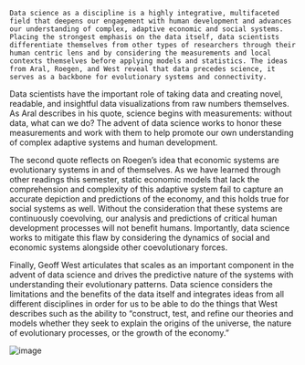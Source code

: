 
	Data science as a discipline is a highly integrative, multifaceted field that deepens our engagement with human development and advances our understanding of complex, adaptive economic and social systems. Placing the strongest emphasis on the data itself, data scientists differentiate themselves from other types of researchers through their human centric lens and by considering the measurements and local contexts themselves before applying models and statistics. The ideas from Aral, Roegen, and West reveal that data precedes science, it serves as a backbone for evolutionary systems and connectivity.

  Data scientists have the important role of taking data and creating novel, readable, and insightful data visualizations from raw numbers themselves. As Aral describes in his quote, science begins with measurements: without data, what can we do? The advent of data science works to honor these measurements and work with them to help promote our own understanding of complex adaptive systems and human development.

The second quote reflects on Roegen’s idea that economic systems are evolutionary systems in and of themselves. As we have learned through other readings this semester, static economic models that lack the comprehension and complexity of this adaptive system fail to capture an accurate depiction and predictions of the economy, and this holds true for social systems as well. Without the consideration that these systems are continuously coevolving, our analysis and predictions of critical human development processes will not benefit humans. Importantly, data science works to mitigate this flaw by considering the dynamics of social and economic systems alongside other coevolutionary forces.

Finally, Geoff West articulates that scales as an important component in the advent of data science and drives the predictive nature of the systems with understanding their evolutionary patterns. Data science considers the limitations and the benefits of the data itself and integrates ideas from all different disciplines in order for us to be able to do the things that West describes such as the ability to “construct, test, and refine our theories and models whether they seek to explain the origins of the universe, the nature of evolutionary processes, or the growth of the economy.”

![image](https://user-images.githubusercontent.com/78104974/117467023-4ddc5900-af21-11eb-8ee1-78672cf68a1d.png)
